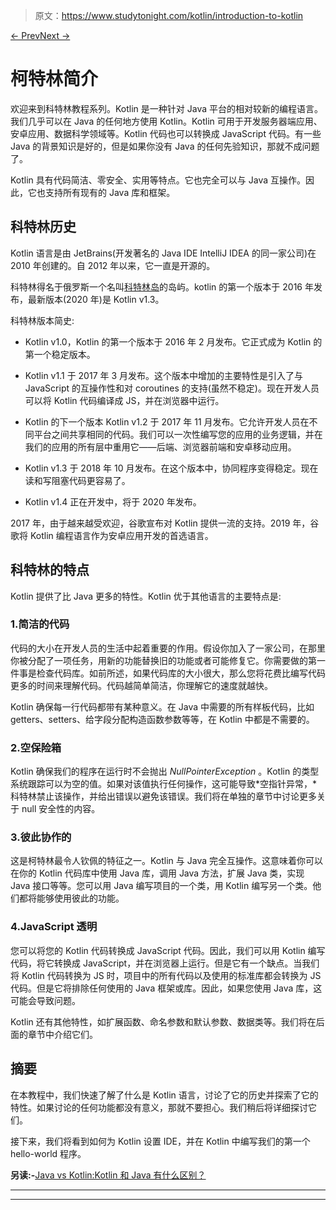 > 原文：<https://www.studytonight.com/kotlin/introduction-to-kotlin>

[← Prev](/kotlin/)[Next →](/kotlin/kotlin-environment-setup "Kotlin Environment Setup")

# 柯特林简介

欢迎来到科特林教程系列。Kotlin 是一种针对 Java 平台的相对较新的编程语言。我们几乎可以在 Java 的任何地方使用 Kotlin。Kotlin 可用于开发服务器端应用、安卓应用、数据科学领域等。Kotlin 代码也可以转换成 JavaScript 代码。有一些 Java 的背景知识是好的，但是如果你没有 Java 的任何先验知识，那就不成问题了。

Kotlin 具有代码简洁、零安全、实用等特点。它也完全可以与 Java 互操作。因此，它也支持所有现有的 Java 库和框架。

## 科特林历史

Kotlin 语言是由 JetBrains(开发著名的 Java IDE IntelliJ IDEA 的同一家公司)在 2010 年创建的。自 2012 年以来，它一直是开源的。

科特林得名于俄罗斯一个名叫[科特林岛](http://en.wikipedia.org/wiki/Kotlin_Island)的岛屿。kotlin 的第一个版本于 2016 年发布，最新版本(2020 年)是 Kotlin v1.3。

科特林版本简史:

*   Kotlin v1.0，Kotlin 的第一个版本于 2016 年 2 月发布。它正式成为 Kotlin 的第一个稳定版本。

*   Kotlin v1.1 于 2017 年 3 月发布。这个版本中增加的主要特性是引入了与 JavaScript 的互操作性和对 coroutines 的支持(虽然不稳定)。现在开发人员可以将 Kotlin 代码编译成 JS，并在浏览器中运行。

*   Kotlin 的下一个版本 Kotlin v1.2 于 2017 年 11 月发布。它允许开发人员在不同平台之间共享相同的代码。我们可以一次性编写您的应用的业务逻辑，并在我们的应用的所有层中重用它——后端、浏览器前端和安卓移动应用。

*   Kotlin v1.3 于 2018 年 10 月发布。在这个版本中，协同程序变得稳定。现在读和写阻塞代码更容易了。

*   Kotlin v1.4 正在开发中，将于 2020 年发布。

2017 年，由于越来越受欢迎，谷歌宣布对 Kotlin 提供一流的支持。2019 年，谷歌将 Kotlin 编程语言作为安卓应用开发的首选语言。

## 科特林的特点

Kotlin 提供了比 Java 更多的特性。Kotlin 优于其他语言的主要特点是:

### 1.简洁的代码

代码的大小在开发人员的生活中起着重要的作用。假设你加入了一家公司，在那里你被分配了一项任务，用新的功能替换旧的功能或者可能修复它。你需要做的第一件事是检查代码库。如前所述，如果代码库的大小很大，那么您将花费比编写代码更多的时间来理解代码。代码越简单简洁，你理解它的速度就越快。

Kotlin 确保每一行代码都带有某种意义。在 Java 中需要的所有样板代码，比如 getters、setters、给字段分配构造函数参数等等，在 Kotlin 中都是不需要的。

### 2.空保险箱

Kotlin 确保我们的程序在运行时不会抛出 *NullPointerException* 。Kotlin 的类型系统跟踪可以为空的值。如果对该值执行任何操作，这可能导致*空指针异常，*科特林禁止该操作，并给出错误以避免该错误。我们将在单独的章节中讨论更多关于 null 安全性的内容。

### 3.彼此协作的

这是柯特林最令人钦佩的特征之一。Kotlin 与 Java 完全互操作。这意味着你可以在你的 Kotlin 代码库中使用 Java 库，调用 Java 方法，扩展 Java 类，实现 Java 接口等等。您可以用 Java 编写项目的一个类，用 Kotlin 编写另一个类。他们都将能够使用彼此的功能。

### 4.JavaScript 透明

您可以将您的 Kotlin 代码转换成 JavaScript 代码。因此，我们可以用 Kotlin 编写代码，将它转换成 JavaScript，并在浏览器上运行。但是它有一个缺点。当我们将 Kotlin 代码转换为 JS 时，项目中的所有代码以及使用的标准库都会转换为 JS 代码。但是它将排除任何使用的 Java 框架或库。因此，如果您使用 Java 库，这可能会导致问题。

Kotlin 还有其他特性，如扩展函数、命名参数和默认参数、数据类等。我们将在后面的章节中介绍它们。

## 摘要

在本教程中，我们快速了解了什么是 Kotlin 语言，讨论了它的历史并探索了它的特性。如果讨论的任何功能都没有意义，那就不要担心。我们稍后将详细探讨它们。

接下来，我们将看到如何为 Kotlin 设置 IDE，并在 Kotlin 中编写我们的第一个 hello-world 程序。

**另读:-**[Java vs Kotlin:Kotlin 和 Java 有什么区别？](https://www.studytonight.com/post/java-vs-kotlin)

* * *

* * *